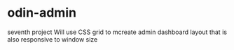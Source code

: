 # odin-admin
seventh project
Will use CSS grid to mcreate admin dashboard layout that is also responsive to window size